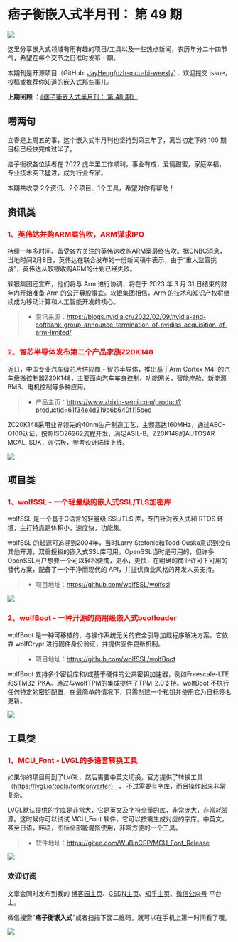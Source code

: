 # 痞子衡嵌入式半月刊： 第 49 期

![](http://henjay724.com/image/cnblogs/pzh_mcu_bi_weekly.PNG)

这里分享嵌入式领域有用有趣的项目/工具以及一些热点新闻，农历年分二十四节气，希望在每个交节之日准时发布一期。

本期刊是开源项目（GitHub: [JayHeng/pzh-mcu-bi-weekly](https://github.com/JayHeng/pzh-mcu-bi-weekly)），欢迎提交 issue，投稿或推荐你知道的嵌入式那些事儿。

**上期回顾** ：[《痞子衡嵌入式半月刊： 第 48 期》](https://www.cnblogs.com/henjay724/p/15837047.html)

## 唠两句

立春是上周五的事，这个嵌入式半月刊也坚持到第三年了，离当初定下的 100 期目标已经快完成过半了。

痞子衡祝各位读者在 2022 虎年里工作顺利，事业有成，爱情甜蜜，家庭幸福，专业技术突飞猛进，成为行业专家。

本期共收录 2个资讯、2个项目、1个工具，希望对你有帮助！

## 资讯类

### <font color="red">1、英伟达并购ARM案告吹，ARM谋求IPO</font>

持续一年多时间、备受各方关注的英伟达收购ARM案最终告吹。据CNBC消息，当地时间2月8日，英伟达在联合发布的一份新闻稿中表示，由于“重大监管挑战”，英伟达从软银收购ARM的计划已经失败。

软银集团还宣布，他们将与 Arm 进行协调，将在于 2023 年 3 月 31 日结束的财年内开始准备 Arm 的公开募股事宜。软银集团相信，Arm 的技术和知识产权将继续成为移动计算和人工智能开发的核心。

> * 资讯来源：https://blogs.nvidia.cn/2022/02/09/nvidia-and-softbank-group-announce-termination-of-nvidias-acquisition-of-arm-limited/

### <font color="red">2、智芯半导体发布第二个产品家族Z20K148</font>

近日，中国专业汽车级芯片供应商 - 智芯半导体，推出基于Arm Cortex M4F的汽车级微控制器Z20K148，主要面向汽车车身控制、功能网关，智能座舱、新能源BMS、电机控制等多种应用。

> * 产品主页：https://www.zhixin-semi.com/product?productid=61f34e4d219b6b640f115bed

ZC20K148采用业界领先的40nm生产制造工艺，主频高达160MHz，通过AEC-Q100认证，按照ISO26262流程开发，满足ASIL-B。Z20K148的AUTOSAR MCAL, SDK，评估板，参考设计陆续上线。

![](http://henjay724.com/image/biweekly20220213/zhixin_Z20K148.PNG)

## 项目类

### <font color="red">1、wolfSSL - 一个轻量级的嵌入式SSL/TLS加密库</font>

wolfSSL 是一个基于C语言的轻量级 SSL/TLS 库，专门针对嵌入式和 RTOS 环境，主打特点是体积小，速度快，功能集。

wolfSSL 的起源可追溯到2004年，当时Larry Stefonic和Todd Ouska意识到没有其他开源，双重授权的嵌入式SSL库可用。OpenSSL当时是可用的，但许多OpenSSL用户想要一个可以轻松便携，更小，更快，在明确的商业许可下可用的替代方案，配备了一个干净而现代的 API，并提供商业风格的开发人员支持。

> * 项目地址：https://github.com/wolfSSL/wolfssl

![](http://henjay724.com/image/biweekly20220213/wolfSSL.PNG)

### <font color="red">2、wolfBoot - 一种开源的商用级嵌入式bootloader</font>

wolfBoot 是一种可移植的，与操作系统无关的安全引导加载程序解决方案，它依靠 wolfCrypt 进行固件身份验证，并提供固件更新机制。

> * 项目地址：https://github.com/wolfSSL/wolfBoot

wolfBoot 支持多个密钥库和/或基于硬件的公共密钥加速器，例如Freescale-LTE和STM32-PKA。通过与wolfTPM的集成提供了TPM-2.0支持。wolfBoot 不执行任何特定的密钥配置，在最简单的情况下，只需创建一个私钥并使用它为目标签名更新。

![](http://henjay724.com/image/biweekly20220213/wolfBoot.PNG)

## 工具类

### <font color="red">1、MCU_Font - LVGL的多语言转换工具</font>

如果你的项目用到了LVGL，然后需要中英文切换，官方提供了转换工具（https://lvgl.io/tools/fontconverter） ， 不过需要有字库，而且操作起来非常复杂。

LVGL默认提供的字库是非常大，它是英文及字符全量的库，非常庞大，非常耗资源。这时候你可以试试 MCU_Font 软件，它可以按需生成对应的字库。中英文，甚至日语，韩语，图标全部能混搭使用，非常方便的一个工具。

> * 软件地址：https://gitee.com/WuBinCPP/MCU_Font_Release

![](http://henjay724.com/image/biweekly20220213/MCU_Font.PNG)

### 欢迎订阅

文章会同时发布到我的 [博客园主页](https://www.cnblogs.com/henjay724/)、[CSDN主页](https://blog.csdn.net/henjay724)、[知乎主页](https://www.zhihu.com/people/henjay724)、[微信公众号](http://weixin.sogou.com/weixin?type=1&query=痞子衡嵌入式) 平台上。

微信搜索"__痞子衡嵌入式__"或者扫描下面二维码，就可以在手机上第一时间看了哦。

![](http://henjay724.com/image/github/pzhMcu_qrcode_258x258.jpg)


